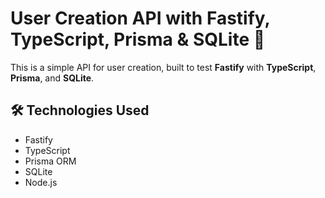 # User Creation API with Fastify, TypeScript, Prisma & SQLite 🚀

This is a simple API for user creation, built to test **Fastify** with **TypeScript**, **Prisma**, and **SQLite**.

## 🛠 Technologies Used
- Fastify
- TypeScript
- Prisma ORM
- SQLite
- Node.js